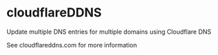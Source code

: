 # cloudflareDDNS
Update multiple DNS entries for multiple domains using Cloudflare DNS

See cloudflareddns.com for more information
